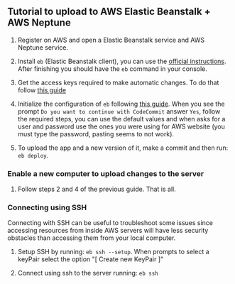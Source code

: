 ## Tutorial to upload to AWS Elastic Beanstalk + AWS Neptune

1. Register on AWS and open a Elastic Beanstalk service and AWS Neptune service.

2. Install `eb` (Elastic Beanstalk client), you can use the [official instructions](https://docs.aws.amazon.com/elasticbeanstalk/latest/dg/eb-cli3-install.html). After finishing you should have the `eb` command in your console.

3. Get the access keys required to make automatic changes. To do that follow [this guide](https://docs.aws.amazon.com/general/latest/gr/aws-sec-cred-types.html#access-keys-and-secret-access-keys)

4. Initialize the configuration of `eb` following [this guide](https://docs.aws.amazon.com/elasticbeanstalk/latest/dg/eb-cli3-configuration.html). When you see the prompt `Do you want to continue with CodeCommit` answer `Yes`, follow the required steps, you can use the default values and when asks for a user and password use the ones you were using for AWS website (you must type the password, pasting seems to not work).

5. To upload the app and a new version of it, make a commit and then run: `eb deploy`.

### Enable a new computer to upload changes to the server

1. Follow steps 2 and 4 of the previous guide. That is all.

### Connecting using SSH

Connecting with SSH can be useful to troubleshoot some issues since accessing resources from inside AWS servers will have less security obstacles than accessing them from your local computer.

1. Setup SSH by running: `eb ssh --setup`. When prompts to select a keyPair select the option "[ Create new KeyPair ]"

2. Connect using ssh to the server running: `eb ssh`
